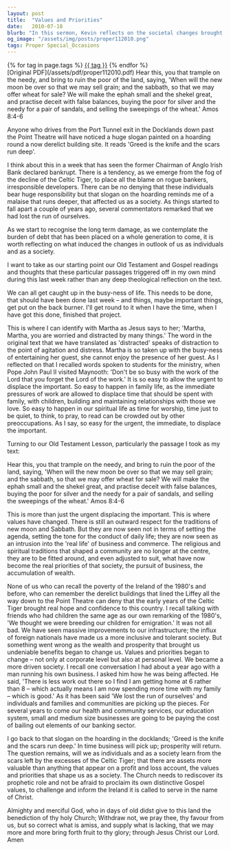 ```yaml
---
layout: post
title:  "Values and Priorities"
date:   2010-07-18
blurb: "In this sermon, Kevin reflects on the societal changes brought about by the rise and fall of the Celtic Tiger. He discusses the displacement of important values by urgent needs and the shift in societal priorities. He urges the Church to rediscover its prophetic role and challenge the society to learn from the scars left by the excesses of the Celtic Tiger."
og_image: "/assets/img/posts/proper112010.png"
tags: Proper Special_Occasions
---    
```

<div class="tag-pills">
    {% for tag in page.tags %}
    <a href="{{ site.baseurl }}/tag/{{ tag | slugify }}" class="tag-pill">{{ tag }}</a>
    {% endfor %}
</div>
[Original PDF](/assets/pdf/proper112010.pdf)
Hear this, you that trample on the needy, and bring to ruin the poor of the land, saying, 'When will the new moon be over so that we may sell grain; and the sabbath, so that we may offer wheat for sale? We will make the ephah small and the shekel great, and practise deceit with false balances, buying the poor for silver and the needy for a pair of sandals, and selling the sweepings of the wheat.' Amos 8:4-6

Anyone who drives from the Port Tunnel exit in the Docklands down past the Point Theatre will have noticed a huge slogan painted on a hoarding round a now derelict building site. It reads 'Greed is the knife and the scars run deep'.

I think about this in a week that has seen the former Chairman of Anglo Irish Bank declared bankrupt. There is a tendency, as we emerge from the fog of the decline of the Celtic Tiger, to place all the blame on rogue bankers, irresponsible developers. There can be no denying that these individuals bear huge responsibility but that slogan on the hoarding reminds me of a malaise that runs deeper, that affected us as a society. As things started to fall apart a couple of years ago, several commentators remarked that we had lost the run of ourselves.

As we start to recognise the long term damage, as we contemplate the burden of debt that has been placed on a whole generation to come, it is worth reflecting on what induced the changes in outlook of us as individuals and as a society.

I want to take as our starting point our Old Testament and Gospel readings and thoughts that these particular passages triggered off in my own mind during this last week rather than any deep theological reflection on the text.

We can all get caught up in the busy-ness of life. This needs to be done, that should have been done last week – and things, maybe important things, get put on the back burner. I'll get round to it when I have the time, when I have got this done, finished that project.

This is where I can identify with Martha as Jesus says to her; 'Martha, Martha, you are worried and distracted by many things.' The word in the original text that we have translated as 'distracted' speaks of distraction to the point of agitation and distress. Martha is so taken up with the busy-ness of entertaining her guest, she cannot enjoy the presence of her guest. As I reflected on that I recalled words spoken to students for the ministry, when Pope John Paul II visited Maynooth: 'Don't be so busy with the work of the Lord that you forget the Lord of the work.' It is so easy to allow the urgent to displace the important. So easy to happen in family life, as the immediate pressures of work are allowed to displace time that should be spent with family, with children, building and maintaining relationships with those we love. So easy to happen in our spiritual life as time for worship, time just to be quiet, to think, to pray, to read can be crowded out by other preoccupations. As I say, so easy for the urgent, the immediate, to displace the important.

Turning to our Old Testament Lesson, particularly the passage I took as my text:

Hear this, you that trample on the needy, and bring to ruin the poor of the land, saying, 'When will the new moon be over so that we may sell grain; and the sabbath, so that we may offer wheat for sale? We will make the ephah small and the shekel great, and practise deceit with false balances, buying the poor for silver and the needy for a pair of sandals, and selling the sweepings of the wheat.' Amos 8:4-6

This is more than just the urgent displacing the important. This is where values have changed. There is still an outward respect for the traditions of new moon and Sabbath. But they are now seen not in terms of setting the agenda, setting the tone for the conduct of daily life; they are now seen as an intrusion into the 'real life' of business and commerce. The religious and spiritual traditions that shaped a community are no longer at the centre, they are to be fitted around, and even adjusted to suit, what have now become the real priorities of that society, the pursuit of business, the accumulation of wealth.

None of us who can recall the poverty of the Ireland of the 1980's and before, who can remember the derelict buildings that lined the Liffey all the way down to the Point Theatre can deny that the early years of the Celtic Tiger brought real hope and confidence to this country. I recall talking with friends who had children the same age as our own remarking of the 1980's, 'We thought we were breeding our children for emigration.' It was not all bad. We have seen massive improvements to our infrastructure; the influx of foreign nationals have made us a more inclusive and tolerant society. But something went wrong as the wealth and prosperity that brought us undeniable benefits began to change us. Values and priorities began to change – not only at corporate level but also at personal level. We became a more driven society. I recall one conversation I had about a year ago with a man running his own business. I asked him how he was being affected. He said, 'There is less work out there so I find I am getting home at 6 rather than 8 – which actually means I am now spending more time with my family – which is good.' As it has been said 'We lost the run of ourselves' and individuals and families and communities are picking up the pieces. For several years to come our health and community services, our education system, small and medium size businesses are going to be paying the cost of bailing out elements of our banking sector.

I go back to that slogan on the hoarding in the docklands; 'Greed is the knife and the scars run deep.' In time business will pick up; prosperity will return. The question remains, will we as individuals and as a society learn from the scars left by the excesses of the Celtic Tiger; that there are assets more valuable than anything that appear on a profit and loss account, the values and priorities that shape us as a society. The Church needs to rediscover its prophetic role and not be afraid to proclaim its own distinctive Gospel values, to challenge and inform the Ireland it is called to serve in the name of Christ.

Almighty and merciful God, who in days of old didst give to this land the benediction of thy holy Church; Withdraw not, we pray thee, thy favour from us, but so correct what is amiss, and supply what is lacking, that we may more and more bring forth fruit to thy glory; through Jesus Christ our Lord. Amen
